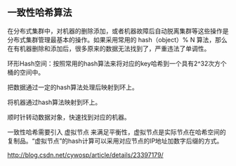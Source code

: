 ## 一致性哈希算法
在分布式集群中，对机器的删除添加，或者机器故障后自动脱离集群等这些操作是分布式集群管理最基本的操作。如果采用常用的 hash（object）% N 算法，那么在有机器删除和添加后，很多原来的数据无法找到了，严重违法了单调性。

环形Hash空间：按照常用的hash算法来将对应的key哈希到一个具有2^32次方个桶的空间中。

把数据通过一定的hash算法处理后映射到环上。

将机器通过hash算法映射到环上。

顺时针转动数据对象，快速找到对应的机器。

一致性哈希需要引入 虚拟节点 来满足平衡性，虚拟节点是实际节点在哈希空间的复制品。“虚拟节点”的hash计算可以采用对应节点的IP地址加数字后缀的方式。


http://blog.csdn.net/cywosp/article/details/23397179/